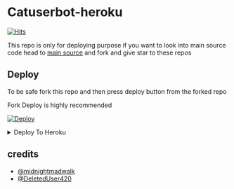 # Catuserbot-heroku
[![Hits](https://hits.seeyoufarm.com/api/count/incr/badge.svg?url=https%3A%2F%2Fgithub.com%2Ftgcatub%2Fnekopack&count_bg=%2379C83D&title_bg=%23555555&icon=&icon_color=%23E7E7E7&title=hits&edge_flat=false)](https://github.com/dqanshi/nekopack)

This repo is only for deploying purpose if you want to look into main source code head to [main source](https://github.com/tgcatub/catuserbot) and fork and give star to these repos 

## Deploy

To be safe fork this repo and then press deploy button from the forked repo 

Fork Deploy is highly recommended

[![Deploy](https://www.herokucdn.com/deploy/button.svg)](https://heroku.com/deploy)


<details><summary>Deploy To Heroku</summary>
<p>
<br>
<a href="https://heroku.com/deploy?template=https://github.com/dqanshi/nekopack">
  <img src="https://www.herokucdn.com/deploy/button.svg" alt="Deploy">
</a>
</p>
</details>



## credits
   - [@midnightmadwalk](https://t.me/midnightmadwalk)
   - [@DeletedUser420](https://t.me/DeletedUser420)
